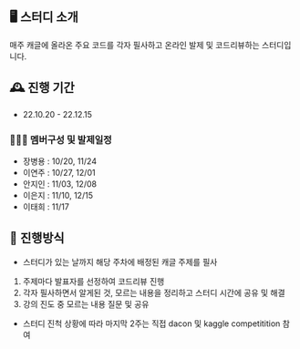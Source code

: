 ## 🖥️ 스터디 소개
매주 캐글에 올라온 주요 코드를 각자 필사하고 온라인 발제 및 코드리뷰하는 스터디입니다.
<br>

## 🕰️ 진행 기간
* 22.10.20 - 22.12.15

### 🧑‍🤝‍🧑 멤버구성 및 발제일정
 - 장병용 : 10/20, 11/24
 - 이연주 : 10/27, 12/01
 - 안지인 : 11/03, 12/08
 - 이은지 : 11/10, 12/15
 - 이태희 : 11/17

## 📌 진행방식
- 스터디가 있는 날까지 해당 주차에 배정된 캐글 주제를 필사
1. 주제마다 발표자를 선정하여 코드리뷰 진행
2. 각자 필사하면서 알게된 것, 모르는 내용을 정리하고 스터디 시간에 공유 및 해결
3. 강의 진도 중 모르는 내용 질문 및 공유

- 스터디 진척 상황에 따라 마지막 2주는 직접 dacon 및 kaggle competitition 참여

